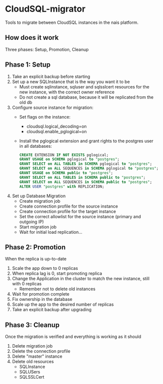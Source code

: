CloudSQL-migrator
=================

Tools to migrate between CloudSQL instances in the nais platform.

## How does it work

Three phases: Setup, Promotion, Cleanup

## Phase 1: Setup

1. Take an explicit backup before starting
2. Set up a new SQLInstance that is the way you want it to be
   - Must create sqlinstance, sqluser and sqlsslcert resources for the new instance, with the correct owner reference
   - Do not create a sql database, because it will be replicated from the old db
3. Configure source instance for migration:
   - Set flags on the instance:
     - cloudsql.logical_decoding=on
     - cloudsql.enable_pglogical=on
   - Install the pglogical extension and grant rights to the postgres user in all databases:
    
     ```sql
     CREATE EXTENSION IF NOT EXISTS pglogical;
     GRANT USAGE on SCHEMA pglogical to "postgres";
     GRANT SELECT on ALL TABLES in SCHEMA pglogical to "postgres";
     GRANT SELECT on ALL SEQUENCES in SCHEMA pglogical to "postgres";
     GRANT USAGE on SCHEMA public to "postgres";
     GRANT SELECT on ALL TABLES in SCHEMA public to "postgres";
     GRANT SELECT on ALL SEQUENCES in SCHEMA public to "postgres";
     ALTER USER "postgres" with REPLICATION;
     ```
4. Set up Database Migration
   - Create migration job
   - Create connection profile for the source instance
   - Create connection profile for the target instance
   - Set the correct allowlist for the source instance (primary and outgoing IP)
   - Start migration job
   - Wait for initial load replication...

## Phase 2: Promotion

When the replica is up-to-date

1. Scale the app down to 0 replicas
2. When replica lag is 0, start promoting replica
3. Change the Application in the cluster to match the new instance, still with 0 replicas
   - Remember not to delete old instances
4. Wait for promotion complete
5. Fix ownership in the database
6. Scale up the app to the desired number of replicas
7. Take an explicit backup after upgrading

## Phase 3: Cleanup

Once the migration is verified and everything is working as it should

1. Delete migration job
2. Delete the connection profile
3. Delete "master" instance
4. Delete old resources
   - SQLInstance
   - SQLUSers
   - SQLSSLCert
